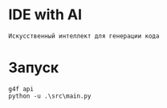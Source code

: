 ﻿# IDE with AI

`Искусственный интеллект для генерации кода`

# Запуск

```
g4f api
python -u .\src\main.py
```